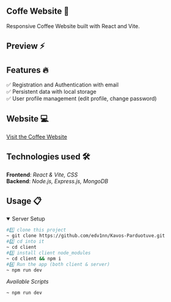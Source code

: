 ## Coffe Website 🧋

Responsive Coffee Website built with React and Vite.

</ul><h2> Preview ⚡️</h2>

## Features 🔥
✅ Registration and Authentication with email <br />
✅ Persistent data with local storage <br />
✅ User profile management (edit profile, change password) <br />

## Website 💻
[Visit the Coffee Website](https://edv1nn.github.io/Kavos-Parduotuve/)

## Technologies used 🛠️
**Frontend**: *React & Vite, CSS* <br />
**Backend**: *Node.js, Express.js, MongoDB* <br />
## Usage 📋
<details open>
<summary>Server Setup</summary>

```bash
#1️⃣ clone this project
~ git clone https://github.com/edv1nn/Kavos-Parduotuve.git
#2️⃣ cd into it
~ cd client
#3️⃣ install client node_modules
~ cd client && npm i
#4️⃣ Run the app (both client & server)
~ npm run dev
```
*Available Scripts*
```bash
~ npm run dev
```

</details>
